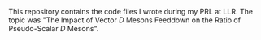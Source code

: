 This repository contains the code files I wrote during my PRL at LLR. The topic was "The Impact of Vector $D$ Mesons Feeddown on the Ratio of Pseudo-Scalar $D$ Mesons".
